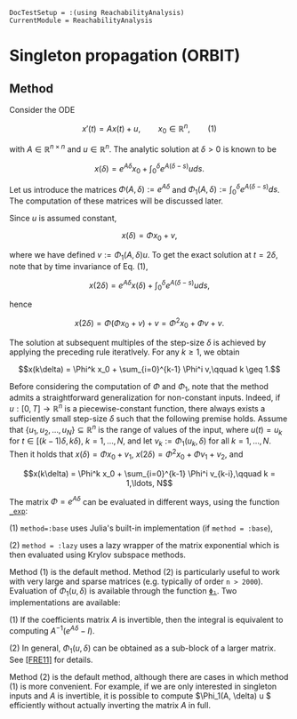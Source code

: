 ```@meta
DocTestSetup = :(using ReachabilityAnalysis)
CurrentModule = ReachabilityAnalysis
```

# Singleton propagation (ORBIT)

## Method

Consider the ODE

```math
x'(t) = Ax(t) + u, \qquad x_0 \in \mathbb{R}^n,\qquad (1)
```
with $A \in \mathbb{R}^{n\times n}$ and $u \in \mathbb{R}^n$. The analytic solution at $\delta > 0$ is known to be

```math
x(\delta) = e^{A\delta}x_0 + \int_0^\delta e^{A(\delta - s)} uds.
```
Let us introduce the matrices $\Phi(A, \delta) := e^{A\delta}$ and $\Phi_1(A, \delta) := \int_0^{\delta} e^{A(\delta - s)} ds$. The computation of these matrices will be discussed later.

Since $u$ is assumed constant,
```math
x(\delta) = \Phi x_0 + v,
```
where we have defined $v := \Phi_1(A, \delta) u$. To get the exact solution at $t = 2\delta$, note that by time invariance of Eq. (1),

```math
x(2\delta) = e^{A\delta} x(\delta) + \int_0^\delta e^{A(\delta - s)}u ds,
```
hence
```math
x(2\delta) = \Phi (\Phi x_0 + v) + v = \Phi^2 x_0 + \Phi v + v.
```

The solution at subsequent multiples of the step-size $\delta$ is achieved by applying the preceding rule iteratlvely. For any $k \geq 1$, we obtain
```math
x(k\delta) = \Phi^k x_0 + \sum_{i=0}^{k-1} \Phi^i v,\qquad k \geq 1.
```

Before considering the computation of $\Phi$ and $\Phi_1$, note that the method admits a straightforward generalization for non-constant inputs. Indeed, if $u : [0, T]\to \mathbb{R}^n$ is a piecewise-constant function, there always exists a sufficiently small step-size $\delta$ such that the following premise holds. Assume that $\{u_1, u_2, \ldots, u_N\} \subseteq \mathbb{R}^n$ is the range of values of the input, where $u(t) = u_k$ for $t \in [(k-1)\delta, k\delta)$, $k = 1, \ldots, N$, and let $v_k := \Phi_1(u_k, \delta)$ for all $k = 1,\ldots, N$. Then it holds that $x(\delta) = \Phi x_0 + v_{1}$, $x(2\delta) = \Phi^2 x_0 + \Phi v_1+ v_{2}$, and

```math
x(k\delta) = \Phi^k x_0 + \sum_{i=0}^{k-1} \Phi^i v_{k-i},\qquad k = 1,\ldots, N
```

The matrix $\Phi = e^{A\delta}$ can be evaluated in different ways, using the function [`_exp`](@ref):

(1) `method=:base` uses Julia's built-in implementation (if `method = :base`),

(2) `method = :lazy` uses a lazy wrapper of the matrix exponential which is then evaluated using Krylov subspace methods.

Method (1) is the default method. Method (2) is particularly useful to work with very large and sparse matrices (e.g. typically of order `n > 2000`). Evaluation of $\Phi_1(u, \delta)$ is available through the function [`Φ₁`](@ref). Two implementations are available:

(1) If the coefficients matrix $A$ is invertible, then the integral is equivalent to computing $A^{-1}(e^{A\delta} - I)$.

(2) In general, $\Phi_1(u, \delta)$ can be obtained as a sub-block of a larger matrix. See [[FRE11]](@ref) for details.

Method (2) is the default method, although there are cases in which method (1) is more convenient.
For example, if we are only interested in singleton inputs and $A$ is invertible,
it is possible to compute $\Phi_1(A, \delta) u $ efficiently without actually inverting the matrix $A$ in full.
